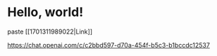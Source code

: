 # Hello, world!

paste [[1701311989022|Link]]

https://chat.openai.com/c/c2bbd597-d70a-454f-b5c3-b1bccdc12537